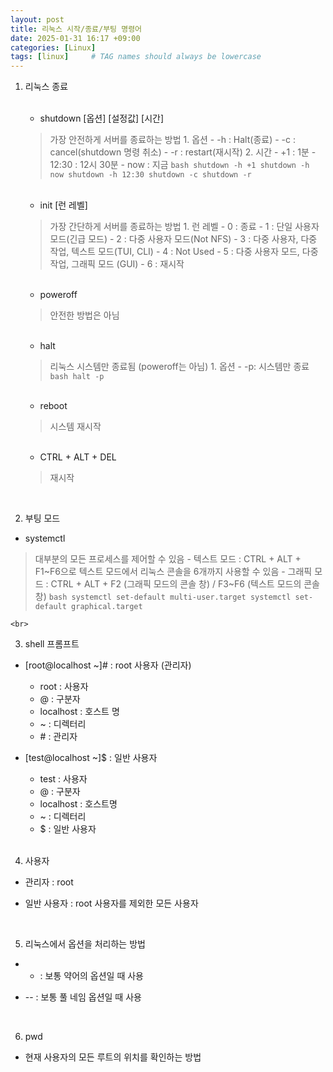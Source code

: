 ```yaml
---
layout: post
title: 리눅스 시작/종료/부팅 명령어
date: 2025-01-31 16:17 +09:00
categories: [Linux]
tags: [linux]     # TAG names should always be lowercase
---
```


1. 리눅스 종료  
    <br>

    - shutdown [옵션] [설정값] [시간]
    > 가장 안전하게 서버를 종료하는 방법
        1. 옵션
        - -h : Halt(종료)
        - -c : cancel(shutdown 명령 취소)
        - -r : restart(재시작)
        2. 시간
        - +1 : 1분
        - 12:30 : 12시 30분
        - now : 지금
        ```bash
        shutdown -h +1
        shutdown -h now
        shutdown -h 12:30
        shutdown -c
        shutdown -r
        ```

    <br>

    - init [런 레벨]
    > 가장 간단하게 서버를 종료하는 방법
        1. 런 레벨
        - 0 : 종료
        - 1 : 단일 사용자 모드(긴급 모드)
        - 2 : 다중 사용자 모드(Not NFS)
        - 3 : 다중 사용자, 다중 작업, 텍스트 모드(TUI, CLI)
        - 4 : Not Used
        - 5 : 다중 사용자 모드, 다중 작업, 그래픽 모드 (GUI)
        - 6 : 재시작
    <br>

    - poweroff
    > 안전한 방법은 아님
    <br>

    - halt
    > 리눅스 시스템만 종료됨 (poweroff는 아님)
        1. 옵션
        - -p: 시스템만 종료
        ```bash
        halt -p
        ```
    <br>

    - reboot
    > 시스템 재시작

    <br>

    - CTRL + ALT + DEL
    > 재시작

<br>

2. 부팅 모드
- systemctl
> 대부분의 모든 프로세스를 제어할 수 있음
    - 텍스트 모드 : CTRL + ALT + F1~F6으로 텍스트 모드에서 리눅스 콘솔을 6개까지 사용할 수 있음
    - 그래픽 모드 : CTRL + ALT + F2 (그래픽 모드의 콘솔 창) / F3~F6 (텍스트 모드의 콘솔 창)
    ```bash
    systemctl set-default multi-user.target
    systemctl set-default graphical.target
    ```

    <br>
3. shell 프롬프트
- [root@localhost ~]# : root 사용자 (관리자)
    - root : 사용자
    - @ : 구분자
    - localhost : 호스트 명
    - ~ : 디렉터리
    - \# : 관리자
- [test@localhost ~]$ : 일반 사용자
    - test : 사용자
    - @ : 구분자
    - localhost : 호스트명
    - ~ : 디렉터리
    - $ : 일반 사용자

    <br>
4. 사용자
- 관리자 : root
- 일반 사용자 : root 사용자를 제외한 모든 사용자

    <br>
5. 리눅스에서 옵션을 처리하는 방법
- - : 보통 약어의 옵션일 때 사용
- -- : 보통 풀 네임 옵션일 때 사용

    <br>
6. pwd
- 현재 사용자의 모든 루트의 위치를 확인하는 방법